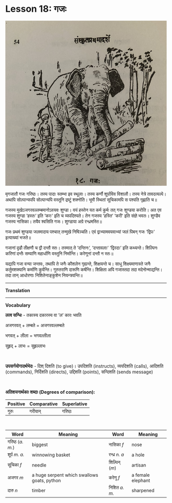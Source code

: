 # Lesson 18: गजः

![picture of an elephant moving logs and a mahout](./images/r1l18.jpg)

मृगजातौ गजः गरिष्ठः। तस्य पादाः स्तम्भा इव स्थूलाः। तस्य कर्णौ शूर्पाविव विशालौ। तस्य नेत्रे तावदत्यल्पे। अथापि सोल्पान्यपपि सोल्पान्यपि वस्तूनि द्रष्टुं शक्नोति। भूमौ स्थितां सूचिकामपि स पश्यति गृह्णाति च॥

गजस्य मुखेऽजगरवल्लम्बमानोऽवयवः शुण्डा। वयं हस्तेन यत कर्म कुर्मः तत् गजः शुण्डया करोति। अत एव गजस्य शुण्डा ’हस्तः’ इति ’करः’ इति  च व्यपदिश्यते। तेन गजस्य ’हस्ति’ ’करी’ इति संज्ञे भवतः। शुण्डैव गजस्य नासिका। तयैव श्वसिति गजः। शुण्डाया अग्रे रन्ध्रमस्ति॥

गजः प्रथमं शुण्डया जलमादाय पश्चात् तन्मुखे निषिञ्चति। एवं द्वाभ्यामवयवाभ्यां जलं पिबन् गजः ’द्विपः’ इत्याख्यां भजते॥

गजानां दृढौ तीक्षणौ च द्वौ दन्तौ स्तः। तस्मात् ते ’दन्तिनः’, ’दन्तावलाः’ ’द्विरदाः’ इति कथ्यन्ते। शिल्पिनः करिणां दन्तैः सम्याणि महार्धाणि वस्तुनि निर्मान्ति। करेणूनां दन्तौ न स्तः॥

यद्यापि गजा वन्या जन्तवः, तथापि ते जनैः कौशलेन गृह्यन्ते, शिक्षयन्ते च। साधु शिक्ष्यमाणास्ते जनैः कर्तुमशक्यानि कर्माणि  कुर्वन्ति। गुरुतराणि दारूणि कर्षन्ति। शिक्षिता अपि गजास्तदा तदा मदेनोन्माद्यन्ति। तदा तान् आधोरणाः निशितेनाङ्कुशेन नियन्त्रयन्ति॥

---

**Translation**

---

**Vocabulary**


**लत्व सन्धिः** - तकास्य दकारस्य वा ’ल’ कारः भवति

अजगरवत् + लम्बते = अजगरवल्लम्बते

भगवत् + लीला = भगवल्लीला

सुहृद् + लाभः = सुहृल्लाभः

<BR>

**उपसर्गयोगादर्थभेदः** - दिश् दिशति (to give)। उपदिशति (instructs), व्यपदिशति (calls), आदिशति (commands), निर्दिशति (directs), उद्दिशति (points), सन्दिशति (sends message)


<BR>

**अतिशयनार्थकाः शब्दाः (Degrees of comparison):**

| Positive | Comparative | Superlative |
| --- | --- | --- |
| गुरुः | गरीयान् | गरिष्ठः |

<BR>

| Word | Meaning | Word | Meaning |
| --- | --- | --- | --- |
| गरिष्ठ (*a. m.*) | biggest | नासिका *f* | nose |
| शूर्प *m. a.* | winnowing basket | रन्ध्र *n. a* | a hole |
| सूचिका *f* | needle | शिल्पिन् (*m*) | artisan |
| अजगर *m* | a huge serpent which swallows goats, python | करेणु *f* | a female elephant |
| दारु *n* | timber | निशित *a. m.*| sharpened |